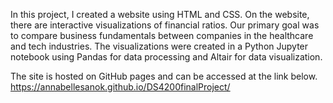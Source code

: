In this project, I created a website using HTML and CSS. On the website, there are interactive visualizations of financial ratios. Our primary goal was to compare business fundamentals
between companies in the healthcare and tech industries. The visualizations were created in a Python Jupyter notebook using Pandas for data processing and Altair for data visualization.

The site is hosted on GitHub pages and can be accessed at the link below. 
https://annabellesanok.github.io/DS4200finalProject/
